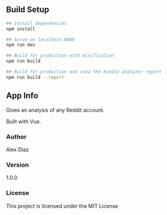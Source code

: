 ## Build Setup

```bash
## Install dependencies
npm install

## Serve on localhost:8080
npm run dev

## Build for production with minification
npm run build

## Build for production and view the bundle analyzer report
npm run build --report
```

## App Info

Gives an analysis of any Reddit account. 

Built with Vue.

### Author

Alex Diaz

### Version

1.0.0

### License

This project is licensed under the MIT License
